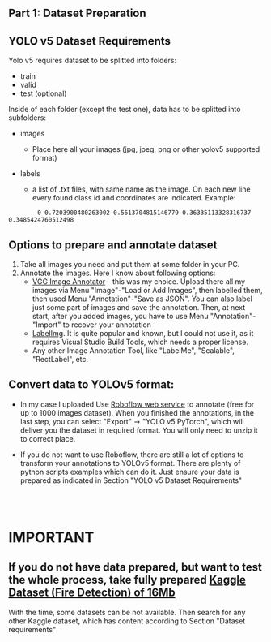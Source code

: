 ## Part 1: Dataset Preparation

## YOLO v5 Dataset Requirements

Yolo v5 requires dataset to be splitted into folders:

- train
- valid
- test (optional)

Inside of each folder (except the test one), data has to be splitted into subfolders:

- images
  - Place here all your images (jpg, jpeg, png or other yolov5 supported format)
- labels

  - a list of .txt files, with same name as the image.
    On each new line every found class id and coordinates are indicated. Example:

```
        0 0.7203900480263002 0.5613704815146779 0.36335113328316737 0.3485424760512498
```

## Options to prepare and annotate dataset

1. Take all images you need and put them at some folder in your PC.
2. Annotate the images. Here I know about following options:
   - [VGG Image Annotator](https://www.robots.ox.ac.uk/~vgg/software/via/via-1.0.6.html?ref=hackernoon.com) - this was my choice.
     Upload there all my images via Menu "Image"-"Load or Add Images", then labelled them, then used Menu "Annotation"-"Save as JSON".
     You can also label just some part of images and save the annotation. Then, at next start, after you added images, you have to use Menu "Annotation"-"Import" to recover your annotation
   - [LabelImg](https://pypi.org/project/labelImg). It is quite popular and known, but I could not use it, as it requires Visual Studio Build Tools, which needs a proper license.
   - Any other Image Annotation Tool, like "LabelMe", "Scalable", "RectLabel", etc.

## Convert data to YOLOv5 format:

- In my case I uploaded Use [Roboflow web service](https://app.roboflow.com) to annotate (free for up to 1000 images dataset). When you finished the annotations, in the last step, you can select "Export" -> "YOLO v5 PyTorch", which will deliver you the dataset in required format. You will only need to unzip it to correct place.

- If you do not want to use Roboflow, there are still a lot of options to transform your annotations to YOLOv5 format. There are plenty of python scripts examples which can do it. Just ensure your data is prepared as indicated in Section "YOLO v5 Dataset Requirements"

<br />
<br />

# IMPORTANT

## If you do not have data prepared, but want to test the whole process, take fully prepared [Kaggle Dataset (Fire Detection) of 16Mb](https://www.kaggle.com/datasets/ankan1998/fire-detection-in-yolo-format)

With the time, some datasets can be not available. Then search for any other Kaggle dataset, which has content according to Section "Dataset requirements"
